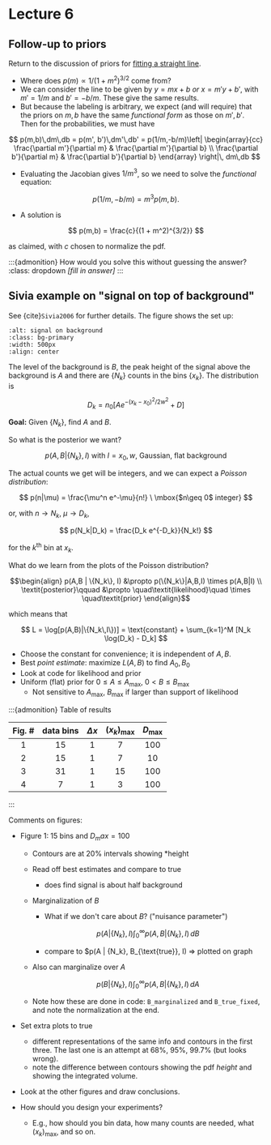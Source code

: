 # Lecture 6

## Follow-up to priors

Return to the discussion of priors for [fitting a straight line](/notebooks/Parameter_estimation/parameter_estimation_fitting_straight_line_I.ipynb).
* Where does $p(m) \propto 1/(1+m^2)^{3/2}$ come from?
* We can consider the line to be given by $y = m x + b$ *or* $x = m' y + b'$, with $m' = 1/m$ and $b' = -b/m$. These give the same results.
* But because the labeling is arbitrary, we expect (and will require) that the priors on $m,b$ have the same *functional form* as those on $m',b'$.
Then for the probabilities, we must have

$$
 p(m,b)\,dm\,db = p(m', b')\,dm'\,db'
 = p(1/m,-b/m)\left| 
  \begin{array}{cc}
  \frac{\partial m'}{\partial m} & \frac{\partial m'}{\partial b} \\
  \frac{\partial b'}{\partial m} & \frac{\partial b'}{\partial b} 
  \end{array}
 \right|\, dm\,db
$$

* Evaluating the Jacobian gives $1/m^3$, so we need to solve the *functional* equation:

$$
   p(1/m, -b/m) = m^3 p(m, b) .
$$

* A solution is 

$$
  p(m,b) = \frac{c}{(1 + m^2)^{3/2}}
$$

as claimed, with $c$ chosen to normalize the pdf.

:::{admonition} How would you solve this without guessing the answer?
:class: dropdown
*[fill in answer]*
:::

## Sivia example on "signal on top of background"

See {cite}`Sivia2006` for further details. The figure shows the set up:
```{image} /_images/signal_on_background_handdrawn.png
:alt: signal on background
:class: bg-primary
:width: 500px
:align: center
```
The level of the background is $B$, the peak height of the signal above the background is $A$ and there are $\{N_k\}$ counts in the bins $\{x_k\}$. 
The distribution is

$$
  D_k = n_0 [A e^{-(x_k-x_0)^2/2w^2} + D]
$$


**Goal:** Given $\{N_k\}$, find $A$ and $B$.

So what is the posterior we want?

$$
  p(A,B | \{N_k\}, I) \ \mbox{with $I=x_0, w$, Gaussian, flat background}  
$$

The actual counts we get will be integers, and we can expect a *Poisson distribution*:

$$
   p(n|\mu) = \frac{\mu^n e^-\mu}{n!} \ \mbox{$n\geq 0$ integer}
$$

or, with $n\rightarrow N_k$, $\mu \rightarrow D_k$,

$$
  p(N_k|D_k) = \frac{D_k e^{-D_k}}{N_k!}
$$

for the $k^{\text{th}}$ bin at $x_k$.

What do we learn from the plots of the Poisson distribution?

$$\begin{align}
  p(A,B | \{N_k\}, I) &\propto p(\{N_k\}|A,B,I) \times p(A,B|I) \\
  \textit{posterior}\qquad &\propto \quad\textit{likelihood}\quad \times \quad\textit{prior}
\end{align}$$

which means that 

$$
  L = \log[p(A,B)|\{N_k\,I\})] = \text{constant} + \sum_{k=1}^M [N_k \log(D_k) - D_k]
$$

* Choose the constant for convenience; it is independent of $A,B$.
* Best *point estimate*: maximize $L(A,B)$ to find $A_0,B_0$
* Look at code for likelihood and prior
* Uniform (flat) prior for $0 \leq A \leq A_{\text{max}}$, $0 < B \leq B_{\text{max}}$
    * Not sensitive to $A_{\text{max}}$, $B_{\text{max}}$ if larger than support of likelihood

:::{admonition} Table of results

| Fig. # | data bins  | $\Delta x$  | $(x_k)_{\text{max}}$ | $D_{\text{max}}$ |
|:----:|:----:|:----:|:----:|:----:|
|  1  |  15  |  1   |   7   | 100  |
|  2  |  15  |  1   |   7   | 10   |
|  3  |  31  |  1   |  15   | 100  |
|  4  |   7  |  1   |   3   | 100  |

:::

Comments on figures:
* Figure 1: 15 bins and $D_max = 100$
    * Contours are at 20% intervals showing *height
    * Read off best estimates and compare to true
        * does find signal is about half background
    * Marginalization of $B$
        * What if we don't care about $B$? ("nuisance parameter")

        $$
         p(A | \{N_k\}, I) \int_0^\infty p(A,B|\{N_k\},I)\, dB
        $$
 
        * compare to $p(A | \{N_k\}, B_{\text{true}}, I)
          $\Longrightarrow$ plotted on graph
    * Also can marginalize over $A$

        $$
         p(B | \{N_k\}, I) \int_0^\infty p(A,B|\{N_k\},I)\, dA
        $$

    * Note how these are done in code: `B_marginalized` and `B_true_fixed`, and note the normalization at the end.

* Set extra plots to true
    * different representations of the same info and contours in the first three. The last one is an attempt at 68%, 95%, 99.7% (but looks wrong).
    * note the difference between contours showing the pdf *height* and showing the integrated volume.

* Look at the other figures and draw conclusions.

* How should you design your experiments?
    * E.g., how should you bin data, how many counts are needed, what $(x_k)_{\text{max}}$, and so on.    
